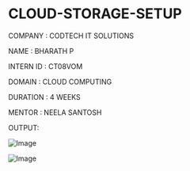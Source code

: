 # CLOUD-STORAGE-SETUP

COMPANY : CODTECH IT SOLUTIONS

NAME : BHARATH P

INTERN ID : CT08VOM

DOMAIN : CLOUD COMPUTING

DURATION : 4 WEEKS

MENTOR : NEELA SANTOSH


OUTPUT:

![Image](https://github.com/user-attachments/assets/f65c9cc6-9cf4-4be3-ac6a-06a1353bd3f9)

![Image](https://github.com/user-attachments/assets/c092be14-c1c7-4458-9840-587cb7bcaacd)
